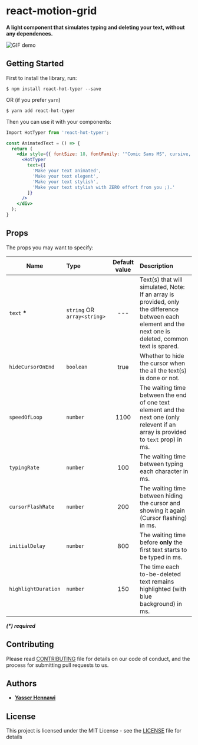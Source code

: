 # react-motion-grid

**A light component that simulates typing and deleting your text, without any dependences.**

![GIF demo](https://user-images.githubusercontent.com/20513793/47254614-0d04bd80-d465-11e8-9800-79b3fb7956c3.gif)

<!-- ## Demos  -->

## Getting Started

First to install the library, run:

`$ npm install react-hot-typer --save`

OR (if you prefer `yarn`)

`$ yarn add react-hot-typer`

Then you can use it with your components:

```jsx
Import HotTyper from 'react-hot-typer';

const AnimatedText = () => {
  return (
    <div style={{ fontSize: 18, fontFamily: '"Comic Sans MS", cursive, sans-serif' }}>
      <HotTyper
        text={[
          'Make your text animated',
          'Make your text elegent',
          'Make your text stylish',
          'Make your text stylish with ZERO effort from you ;).'
        ]}
      />
    </div>
  );
}
```

## Props

The props you may want to specify:

| Name                | Type                        | Default value | Description                                                                                                                                              |
| ------------------- | :-------------------------- | :-----------: | :------------------------------------------------------------------------------------------------------------------------------------------------------- |
| `text` **\***       | `string` OR `array<string>` |      ---      | Text(s) that will simulated, Note: If an array is provided, only the difference between each element and the next one is deleted, common text is spared. |
| `hideCursorOnEnd`   | `boolean`                   |     true      | Whether to hide the cursor when the all the text(s) is done or not.                                                                                      |
| `speedOfLoop`       | `number`                    |     1100      | The waiting time between the end of one text element and the next one (only relevent if an array is provided to `text` prop) in ms.                      |
| `typingRate`        | `number`                    |      100      | The waiting time between typing each character in ms.                                                                                                    |
| `cursorFlashRate`   | `number`                    |      200      | The waiting time between hiding the cursor and showing it again (Cursor flashing) in ms.                                                                 |
| `initialDelay`      | `number`                    |      800      | The waiting time before **only** the first text starts to be typed in ms.                                                                                |
| `highlightDuration` | `number`                    |      150      | The time each to-be-deleted text remains highlighted (with blue background) in ms.                                                                       |

_**(\*) required**_

## Contributing

Please read [CONTRIBUTING](CONTRIBUTING.md) file for details on our code of conduct, and the process for submitting pull requests to us.

## Authors

- **[Yasser Hennawi](https://github.com/yasserhennawi)**

## License

This project is licensed under the MIT License - see the [LICENSE](LICENSE) file for details
